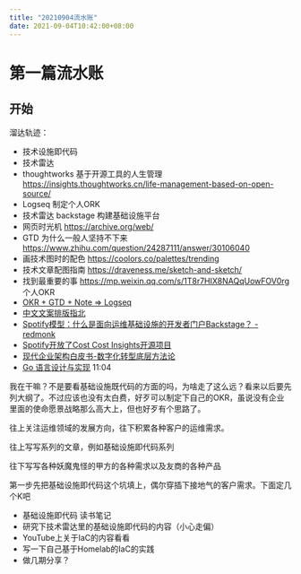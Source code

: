 ```yaml
---
title: "20210904流水账"
date: 2021-09-04T10:42:00+08:00
---
```


# 第一篇流水账

## 开始

溜达轨迹：

- 技术设施即代码
- 技术雷达
- thoughtworks 基于开源工具的人生管理 https://insights.thoughtworks.cn/life-management-based-on-open-source/
- Logseq 制定个人ORK
- 技术雷达 backstage 构建基础设施平台
- 网页时光机 https://archive.org/web/
- GTD 为什么一般人坚持不下来 https://www.zhihu.com/question/24287111/answer/30106040
- 画技术图时的配色 https://coolors.co/palettes/trending
- 技术文章配图指南 https://draveness.me/sketch-and-sketch/
- 找到最重要的事 https://mp.weixin.qq.com/s/1T8r7HIX8NAQqUowFOV0rg 个人OKR
- [OKR + GTD + Note => Logseq](https://www.bmpi.dev/self/okr-gtd-note-logseq/)
- [中文文案排版指北](https://github.com/sparanoid/chinese-copywriting-guidelines)
- [Spotify模型：什么是面向运维基础设施的开发者门户Backstage？ - redmonk](https://www.jdon.com/56252)
- [Spotify开放了Cost Cost Insights开源项目](https://backstage.io/blog/2020/10/22/cost-insights-plugin)
- [现代企业架构白皮书-数字化转型底层方法论](https://files.thoughtworks.com/pdfs/Morden_Enterprise_Architecture_Framework_Whitepaper_CN.pdf)
- [Go 语言设计与实现](https://draveness.me/golang/) 11:04 

我在干嘛？不是要看基础设施既代码的方面的吗，为啥走了这么远？看来以后要先列大纲了。不过应该也没有太白费，好歹可以制定下自己的OKR，虽说没有企业里面的使命愿景战略那么高大上，但也好歹有个思路了。

往上关注运维领域的发展方向，往下积累各种客户的运维需求。

往上写写系列的文章，例如基础设施即代码系列

往下写写各种妖魔鬼怪的甲方的各种需求以及友商的各种产品



第一步先把基础设施即代码这个坑填上，偶尔穿插下接地气的客户需求。下面定几个K吧

- 基础设施即代码 读书笔记
- 研究下技术雷达里的基础设施即代码的内容（小心走偏）
- YouTube上关于IaC的内容看看
- 写一下自己基于Homelab的IaC的实践
- 做几期分享？











